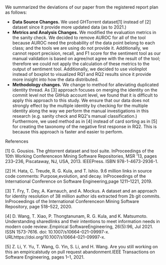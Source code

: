 We summarized the deviations of our paper from the registered report plan as follows:
  * **Data Source Changes.** We used GHTorrent dataset[1] instead of [2] dataset since it provide more updated data (as to 2021.)
  * **Metrics and Analysis Changes.** We modified the evaluation metrics in the sanity check. We decided to remove AUROC for all of the tool because AUROC need the probability of the data point belong to each class; and the tools we are using do not provide it. Additionally, we cannot report precision, recall, and F1 score for the sentiment tool as our manual validation is based on agree/not agree with the result of the tool; therefore we could not apply the calculation of these metrics to the output of sentiment tool. Additionally, we decided to use violinplot instead of boxplot to visualized RQ1 and RQ2 results since it provide more insight into how the data distributed.
  * **Methodology changes.** We change to method for alleviating duplicated identity thread. As [3] approach focuses on merging the identity on the commit level not the GitHub account level, we found that it is difficult to apply this approach to this study. We ensure that our data does not strongly effect by the multiple identity by checking for the multiple identity along the way we perform the manual investigations in this research (e.g. sanity check and RQ2's manual classification.) Furthermore, we used method as in [4] instead of card sorting as in [5] for creating the taxonomy of the negative first response in RQ2. This is because this approach is faster and easier to perform.

References

[1] G. Gousios.  The ghtorrent dataset and tool suite.  InProceedings of the 10th Working Conferenceon  Mining  Software  Repositories,  MSR  ’13,  pages  233–236,  Piscataway,  NJ,  USA,  2013.  IEEEPress.  ISBN 978-1-4673-2936-1.

[2] H. Hata, C. Treude, R. G. Kula, and T. Ishio. 9.6 million links in source code comments:  Purpose,evolution,  and  decay.   InProceedings  of  the  International  Conference  on  Software  Engineering,page 1211–1221, 2019.

[3] T. Fry, T. Dey, A. Karnauch, and A. Mockus. A dataset and an approach for identity resolution of 38 million author ids extracted from 2b git commits. InProceedings of the International Conferenceon Mining Software Repository, page 518–522, 2020.

[4] D.  Wang,  T.  Xiao,  P.  Thongtanunam,  R.  G.  Kula,  and  K.  Matsumoto.   Understanding  sharedlinks and their intentions to meet information needs in modern code review:.Empirical SoftwareEngineering, 26(5):96, Jul 2021.  ISSN 1573-7616.  doi:  10.1007/s10664-021-09997-x.  URLhttps://doi.org/10.1007/s10664-021-09997-x.

[5]  Z. Li, Y. Yu, T. Wang, G. Yin, S. Li, and H. Wang.  Are you still working on this an empiricalstudy on pull request abandonment.IEEE Transactions on Software Engineering, pages 1–1, 2021.

